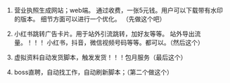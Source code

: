 1. 营业执照生成网站；web端。 通过收费，一张5元钱。用户可以下载带有水印的版本。
细节方面可以进行一个优化。 （先做这个吧）

2. 小红书跳转广告卡片。用于站外引流跳转，加好友等等。
站外导出流量。！！！ 小红书，抖音，微信视频号码等等。都可以。（然后这个）

3. 虚拟资料自动发货脚本，触发发货！！！包月服务（最后这个）

4. boss直聘，自动找工作，自动刷新脚本；（第二个做这个）